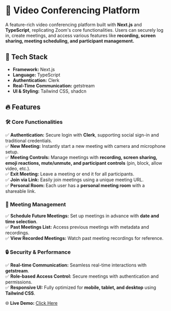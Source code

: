 # 🚀 Video Conferencing Platform  

A feature-rich video conferencing platform built with **Next.js** and **TypeScript**, replicating Zoom's core functionalities. Users can securely log in, create meetings, and access various features like **recording, screen sharing, meeting scheduling, and participant management.**  

## 🔧 Tech Stack  
- **Framework:** Next.js  
- **Language:** TypeScript  
- **Authentication:** Clerk  
- **Real-Time Communication:** getstream  
- **UI & Styling:** Tailwind CSS, shadcn  

## 🔥 Features  

### 🛠 **Core Functionalities**  
✅ **Authentication:** Secure login with **Clerk**, supporting social sign-in and traditional credentials.  
✅ **New Meeting:** Instantly start a new meeting with camera and microphone setup.  
✅ **Meeting Controls:** Manage meetings with **recording, screen sharing, emoji reactions, mute/unmute, and participant controls** (pin, block, allow video, etc.).  
✅ **Exit Meeting:** Leave a meeting or end it for all participants.  
✅ **Join via Link:** Easily join meetings using a unique meeting URL.  
✅ **Personal Room:** Each user has a **personal meeting room** with a shareable link.  

### 📅 **Meeting Management**  
✅ **Schedule Future Meetings:** Set up meetings in advance with **date and time selection**.  
✅ **Past Meetings List:** Access previous meetings with metadata and recordings.  
✅ **View Recorded Meetings:** Watch past meeting recordings for reference.  

### 🔒 **Security & Performance**  
✅ **Real-time Communication:** Seamless real-time interactions with **getstream**.  
✅ **Role-based Access Control:** Secure meetings with authentication and permissions.  
✅ **Responsive UI:** Fully optimized for **mobile, tablet, and desktop** using **Tailwind CSS**.  

🌐 **Live Demo:** [Click Here](https://mooz-pw.vercel.app/)  
